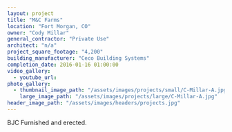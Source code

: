 ```yaml
---
layout: project
title: "M&C Farms"
location: "Fort Morgan, CO"
owner: "Cody Millar"
general_contractor: "Private Use"
architect: "n/a"
project_square_footage: "4,200"
building_manufacturer: "Ceco Building Systems"
completion_date: 2016-01-16 01:00:00
video_gallery:
  - youtube_url: 
photo_gallery:
  - thumbnail_image_path: "/assets/images/projects/small/C-Millar-A.jpg"
    large_image_path: "/assets/images/projects/large/C-Millar-A.jpg"
header_image_path: "/assets/images/headers/projects.jpg"
---
```

BJC Furnished and erected.